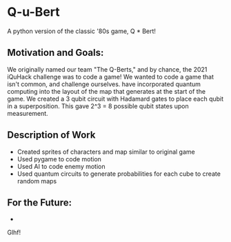 # Q-u-Bert

A python version of the classic '80s game, Q * Bert! 

## Motivation and Goals:
We originally named our team "The Q-Berts," and by chance, the 2021 iQuHack challenge was to code a game! We wanted to code a game that isn't common, and challenge ourselves. have incorporated quantum computing into the layout of the map that generates at the start of the game. We created a 3 qubit circuit with Hadamard gates to place each qubit in a superposition. This gave 2^3 = 8 possible qubit states upon measurement. 

## Description of Work
* Created sprites of characters and map similar to original game
* Used pygame to code motion
* Used AI to code enemy motion
* Used quantum circuits to generate probabilities for each cube to create random maps


## For the Future:
* 


Glhf!
